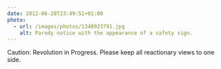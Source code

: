 ```yaml
---
date: 2012-06-28T23:49:51+01:00
photo:
  - url: /images/photos/1340923791.jpg
    alt: Parody notice with the appearance of a safety sign.
---
```

Caution: Revolution in Progress. Please keep all reactionary views to one side.
